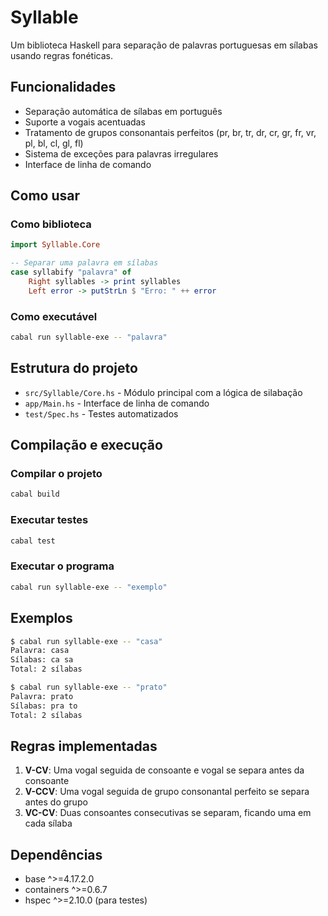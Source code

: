 # Syllable

Um biblioteca Haskell para separação de palavras portuguesas em sílabas usando regras fonéticas.

## Funcionalidades

- Separação automática de sílabas em português
- Suporte a vogais acentuadas
- Tratamento de grupos consonantais perfeitos (pr, br, tr, dr, cr, gr, fr, vr, pl, bl, cl, gl, fl)
- Sistema de exceções para palavras irregulares
- Interface de linha de comando

## Como usar

### Como biblioteca

```haskell
import Syllable.Core

-- Separar uma palavra em sílabas
case syllabify "palavra" of
    Right syllables -> print syllables
    Left error -> putStrLn $ "Erro: " ++ error
```

### Como executável

```bash
cabal run syllable-exe -- "palavra"
```

## Estrutura do projeto

- `src/Syllable/Core.hs` - Módulo principal com a lógica de silabação
- `app/Main.hs` - Interface de linha de comando
- `test/Spec.hs` - Testes automatizados

## Compilação e execução

### Compilar o projeto

```bash
cabal build
```

### Executar testes

```bash
cabal test
```

### Executar o programa

```bash
cabal run syllable-exe -- "exemplo"
```

## Exemplos

```bash
$ cabal run syllable-exe -- "casa"
Palavra: casa
Sílabas: ca sa
Total: 2 sílabas

$ cabal run syllable-exe -- "prato"
Palavra: prato
Sílabas: pra to
Total: 2 sílabas
```

## Regras implementadas

1. **V-CV**: Uma vogal seguida de consoante e vogal se separa antes da consoante
2. **V-CCV**: Uma vogal seguida de grupo consonantal perfeito se separa antes do grupo
3. **VC-CV**: Duas consoantes consecutivas se separam, ficando uma em cada sílaba

## Dependências

- base ^>=4.17.2.0
- containers ^>=0.6.7
- hspec ^>=2.10.0 (para testes)

